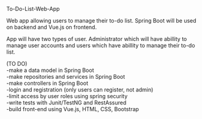
To-Do-List-Web-App

Web app allowing users to manage their to-do list. Spring Boot will be used on backend and Vue.js on frontend.

App will have two types of user. Administrator which will have abillity to manage user accounts and users which have abillity to manage their to-do list.

(TO DO)  
-make a data model in Spring Boot  
-make repositories and services in Spring Boot  
-make controllers in Spring Boot  
-login and registration (only users can register, not admin)  
-limit access by user roles using spring security  
-write tests with Junit/TestNG and RestAssured  
-build front-end using Vue.js, HTML, CSS, Bootstrap  
